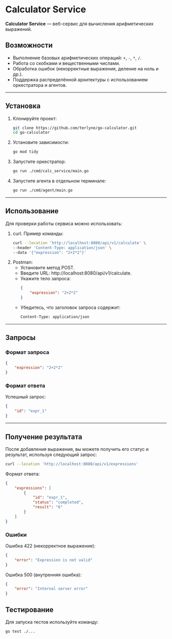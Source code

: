 # Calculator Service  

**Calculator Service** — веб-сервис для вычисления арифметических выражений.  

## Возможности  
- Выполнение базовых арифметических операций: `+`, `-`, `*`, `/`.  
- Работа со скобками и вещественными числами.  
- Обработка ошибок (некорректные выражения, деление на ноль и др.).  
- Поддержка распределённой архитектуры с использованием оркестратора и агентов.

---

## Установка  

1. Клонируйте проект:  
   ```bash
   git clone https://github.com/terlyne/go-calculator.git
   cd go-calculator

2. Установите зависимости:
    ```bash
    go mod tidy

3. Запустите оркестратор:
    ```bash
    go run ./cmd/calc_service/main.go

4. Запустите агента в отдельном терминале:
    ```bash
    go run ./cmd/agent/main.go

---

## Использование

Для проверки работы сервиса можно использовать:
1. curl. Пример команды:
    ```bash
    curl --location 'http://localhost:8080/api/v1/calculate' \
    --header 'Content-Type: application/json' \
    --data '{"expression": "2+2*2"}'
2. Postman:
    * Установите метод POST.
    * Введите URL: http://localhost:8080/api/v1/calculate.
    * Укажите тело запроса:
        ```json
        {
            "expression": "2+2*2"
        }
    * Убедитесь, что заголовок запроса содержит:
        ```bash 
        Content-Type: application/json
        ```

---
## Запросы

### Формат запроса
```json
{
    "expression": "2+2*2"
}
```

### Формат ответа
Успешный запрос:
```json
{
    "id": "expr_1"
}
```

---

## Получение результата
После добавления выражения, вы можете получить его статус и результат, используя следующий запрос:
```bash
curl --location 'http://localhost:8080/api/v1/expressions'
```

Формат ответа:
```json
{
    "expressions": [
        {
            "id": "expr_1",
            "status": "completed",
            "result": "6"
        }
    ]
}
```

### Ошибки
Ошибка 422 (некорректное выражение):
```json
{
    "error": "Expression is not valid"
}
```

Ошибка 500 (внутренняя ошибка):
```json
{
    "error": "Internal server error"
}
```

## Тестирование
Для запуска тестов используйте команду:
```bash
go test ./...
```